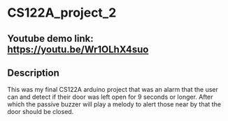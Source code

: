 # CS122A_project_2
## Youtube demo link: https://youtu.be/Wr1OLhX4suo
## Description
  This was my final CS122A arduino project that was an alarm that the user can
  and detect if their door was left open for 9 seconds or longer. After which
  the passive buzzer will play a melody to alert those near by that the door 
  should be closed.
